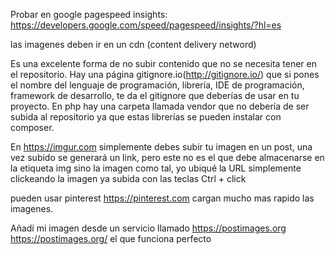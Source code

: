 Probar en google pagespeed insights: https://developers.google.com/speed/pagespeed/insights/?hl=es

las imagenes deben ir en un cdn (content delivery netword)

Es una excelente forma de no subir contenido que no se necesita tener en el repositorio. Hay una página gitignore.io(http://gitignore.io/) que si pones el nombre del lenguaje de programación, librería, IDE de programación, framework de desarrollo, te da el gitignore que deberías de usar en tu proyecto.
En php hay una carpeta llamada vendor que no debería de ser subida al repositorio ya que estas librerías se pueden instalar con composer.

En https://imgur.com simplemente debes subir tu imagen en un post, una vez subido se generará un link, pero este no es el que debe almacenarse en la etiqueta img sino la imagen como tal, yo ubiqué la URL simplemente clickeando la imagen ya subida con las teclas Ctrl + click

pueden usar pinterest  https://pinterest.com cargan mucho mas rapido las imagenes.




Añadí mi imagen desde un servicio llamado https://postimages.org
https://postimages.org/ el que funciona perfecto